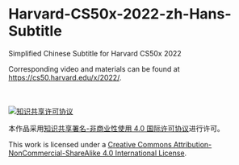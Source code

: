 # Harvard-CS50x-2022-zh-Hans-Subtitle

Simplified Chinese Subtitle for Harvard CS50x 2022

Corresponding video and materials can be found at <https://cs50.harvard.edu/x/2022/>.


\
\
[![知识共享许可协议][CC-BY-NC-SA-image]][CC-BY-NC-SA]

本作品采用[知识共享署名-非商业性使用 4.0 国际许可协议][CC-BY-NC-SA]进行许可。

This work is licensed under a [Creative Commons Attribution-NonCommercial-ShareAlike 4.0 International License][CC-BY-NC-SA].

[CC-BY-NC-SA]: http://creativecommons.org/licenses/by-nc-sa/4.0/
[CC-BY-NC-SA-image]: https://i.creativecommons.org/l/by-nc-sa/4.0/88x31.png

<!-- https://mirrors.creativecommons.org/presskit/buttons/88x31/svg/by-nc-sa.svg -->
